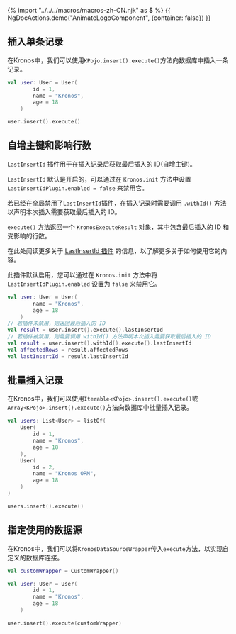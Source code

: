 {% import "../../../macros/macros-zh-CN.njk" as $ %}
{{ NgDocActions.demo("AnimateLogoComponent", {container: false}) }}

## 插入单条记录

在Kronos中，我们可以使用`KPojo.insert().execute()`方法向数据库中插入一条记录。

```kotlin name="demo" icon="kotlin" {7}
val user: User = User(
        id = 1,
        name = "Kronos",
        age = 18
    )

user.insert().execute()
```

## 自增主键和影响行数

`LastInsertId` 插件用于在插入记录后获取最后插入的 ID(自增主键)。

`LastInsertId` 默认是开启的，可以通过在 `Kronos.init` 方法中设置 `LastInsertIdPlugin.enabled = false` 来禁用它。

若已经在全局禁用了`LastInsertId`插件，在插入记录时需要调用 `.withId()` 方法以声明本次插入需要获取最后插入的 ID。

`execute()` 方法返回一个 `KronosExecuteResult` 对象，其中包含最后插入的 ID 和受影响的行数。

在此处阅读更多关于 [LastInsertId 插件](/#/documentation/en/plugins/last-insert-id) 的信息，以了解更多关于如何使用它的内容。

此插件默认启用，您可以通过在 `Kronos.init` 方法中将 `LastInsertIdPlugin.enabled` 设置为 `false` 来禁用它。

```kotlin name="demo" icon="kotlin" {6,8}
val user: User = User(
        name = "Kronos",
        age = 18
    )
// 若插件未禁用，则返回最后插入的 ID
val result = user.insert().execute().lastInsertId
// 若插件被禁用，则需要调用 withId() 方法声明本次插入需要获取最后插入的 ID
val result = user.insert().withId().execute().lastInsertId
val affectedRows = result.affectedRows
val lastInsertId = result.lastInsertId
```

## 批量插入记录

在Kronos中，我们可以使用`Iterable<KPojo>.insert().execute()`或`Array<KPojo>.insert().execute()`方法向数据库中批量插入记录。

```kotlin name="demo" icon="kotlin" {14}
val users: List<User> = listOf(
    User(
        id = 1,
        name = "Kronos",
        age = 18
    ),
    User(
        id = 2,
        name = "Kronos ORM",
        age = 18
    )
)

users.insert().execute()
```

## 指定使用的数据源
在Kronos中，我们可以将`KronosDataSourceWrapper`传入`execute`方法，以实现自定义的数据库连接。

```kotlin name="demo" icon="kotlin" {9}
val customWrapper = CustomWrapper()

val user: User = User(
        id = 1,
        name = "Kronos",
        age = 18
    )
    
user.insert().execute(customWrapper)
```
